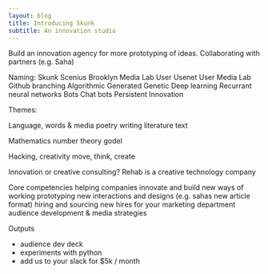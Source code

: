 ```yaml
---
layout: blog
title: Introducing Skunk
subtitle: An innovation studio
---
```


Build an innovation agency for more prototyping of ideas. Collaborating with partners (e.g. Saha)

Naming:
    Skunk
    Scenius
    Brooklyn Media Lab
    User
    Usenet
    User Media Lab
    Github branching
    Algorithmic
    Generated
    Genetic
    Deep learning
    Recurrant neural networks
    Bots
    Chat bots
    Persistent Innovation
    
Themes:

Language, words & media
    poetry
    writing
    literature
    text

Mathematics
    number theory
    godel

Hacking, creativity
    move, think, create


    
    

Innovation or creative consulting?
Rehab is a creative technology company


Core competencies
 helping companies innovate and build new ways of working
 prototyping new interactions and designs (e.g. sahas new article format)
 hiring and sourcing new hires for your marketing department
 audience development & media strategies
 
Outputs
 - audience dev deck
 - experiments with python
 - add us to your slack for $5k / month
 


 
 